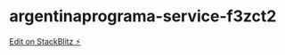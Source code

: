 # argentinaprograma-service-f3zct2

[Edit on StackBlitz ⚡️](https://stackblitz.com/edit/argentinaprograma-service-f3zct2)